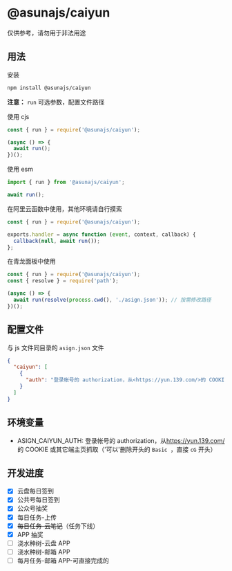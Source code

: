 # @asunajs/caiyun

仅供参考，请勿用于非法用途

## 用法

安装

```bash
npm install @asunajs/caiyun
```

**注意：** `run` 可选参数，配置文件路径

使用 cjs

```js
const { run } = require('@asunajs/caiyun');

(async () => {
  await run();
})();
```

使用 esm

```js
import { run } from '@asunajs/caiyun';

await run();
```

在阿里云函数中使用，其他环境请自行摸索

```js
const { run } = require('@asunajs/caiyun');

exports.handler = async function (event, context, callback) {
  callback(null, await run());
};
```

在青龙面板中使用

```js
const { run } = require('@asunajs/caiyun');
const { resolve } = require('path');

(async () => {
  await run(resolve(process.cwd(), './asign.json')); // 按需修改路径
})();
```

## 配置文件

与 js 文件同目录的 `asign.json` 文件

```json
{
  "caiyun": [
    {
      "auth": "登录帐号的 authorization，从<https://yun.139.com/>的 COOKIE 或其它端主页抓取（'可以'删除开头的 `Basic `，直接 `cG` 开头）"
    }
  ]
}
```

## 环境变量

- ASIGN_CAIYUN_AUTH: 登录帐号的 authorization，从<https://yun.139.com/>的 COOKIE 或其它端主页抓取（'可以'删除开头的 `Basic `，直接 `cG` 开头）

## 开发进度

- [x] 云盘每日签到
- [x] 公共号每日签到
- [x] 公众号抽奖
- [x] 每日任务-上传
- [x] ~~每日任务-云笔记~~（任务下线）
- [x] APP 抽奖
- [ ] 浇水种树-云盘 APP
- [ ] 浇水种树-邮箱 APP
- [ ] 每月任务-邮箱 APP-可直接完成的
